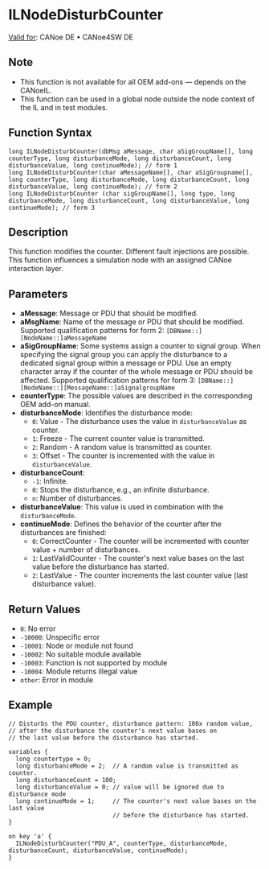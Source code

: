 # ILNodeDisturbCounter

[Valid for](../../../Shared/FeatureAvailability.md): CANoe DE • CANoe4SW DE

## Note
- This function is not available for all OEM add-ons — depends on the CANoeIL.
- This function can be used in a global node outside the node context of the IL and in test modules.

## Function Syntax

```plaintext
long ILNodeDisturbCounter(dbMsg aMessage, char aSigGroupName[], long counterType, long disturbanceMode, long disturbanceCount, long disturbanceValue, long continueMode); // form 1
long ILNodeDisturbCounter(char aMessageName[], char aSigGroupname[], long counterType, long disturbanceMode, long disturbanceCount, long disturbanceValue, long continueMode); // form 2
long ILNodeDisturbCounter (char sigGroupName[], long type, long disturbanceMode, long disturbanceCount, long disturbanceValue, long continueMode); // form 3
```

## Description

This function modifies the counter. Different fault injections are possible. This function influences a simulation node with an assigned CANoe interaction layer.

## Parameters

- **aMessage**: Message or PDU that should be modified.
- **aMsgName**: Name of the message or PDU that should be modified. Supported qualification patterns for form 2: `[DBName::][NodeName::]aMessageName`
- **aSigGroupName**: Some systems assign a counter to signal group. When specifying the signal group you can apply the disturbance to a dedicated signal group within a message or PDU. Use an empty character array if the counter of the whole message or PDU should be affected. Supported qualification patterns for form 3: `[DBName::][NodeName::][MessageName::]aSignalgroupName`
- **counterType**: The possible values are described in the corresponding OEM add-on manual.
- **disturbanceMode**: Identifies the disturbance mode:
  - `0`: Value - The disturbance uses the value in `disturbanceValue` as counter.
  - `1`: Freeze - The current counter value is transmitted.
  - `2`: Random - A random value is transmitted as counter.
  - `3`: Offset - The counter is incremented with the value in `disturbanceValue`.
- **disturbanceCount**:
  - `-1`: Infinite.
  - `0`: Stops the disturbance, e.g., an infinite disturbance.
  - `n`: Number of disturbances.
- **disturbanceValue**: This value is used in combination with the `disturbanceMode`.
- **continueMode**: Defines the behavior of the counter after the disturbances are finished:
  - `0`: CorrectCounter - The counter will be incremented with counter value + number of disturbances.
  - `1`: LastValidCounter - The counter's next value bases on the last value before the disturbance has started.
  - `2`: LastValue - The counter increments the last counter value (last disturbance value).

## Return Values

- `0`: No error
- `-10000`: Unspecific error
- `-10001`: Node or module not found
- `-10002`: No suitable module available
- `-10003`: Function is not supported by module
- `-10004`: Module returns illegal value
- `other`: Error in module

## Example

```plaintext
// Disturbs the PDU counter, disturbance pattern: 100x random value,
// after the disturbance the counter's next value bases on
// the last value before the disturbance has started.

variables {
  long countertype = 0;
  long disturbanceMode = 2;  // A random value is transmitted as counter.
  long disturbanceCount = 100;
  long disturbanceValue = 0; // value will be ignored due to disturbance mode
  long continueMode = 1;     // The counter's next value bases on the last value
                             // before the disturbance has started.
}

on key 'a' {
  ILNodeDisturbCounter("PDU_A", counterType, disturbanceMode, disturbanceCount, disturbanceValue, continueMode);
}
```
